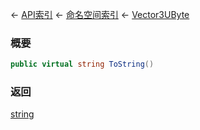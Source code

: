 ← [API索引](Api-Index) ← [命名空间索引](Namespace-Index) ← [Vector3UByte](VRageMath.Vector3UByte)

### 概要

```csharp
public virtual string ToString()
```

### 返回

[string](https://docs.microsoft.com/en-us/dotnet/api/System.String?view=netframework-4.6)

